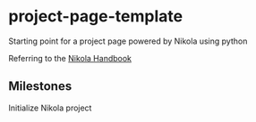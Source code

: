 # project-page-template
Starting point for a project page powered by Nikola using python

Referring to the [Nikola Handbook](https://getnikola.com/handbook.html)

## Milestones

Initialize Nikola project